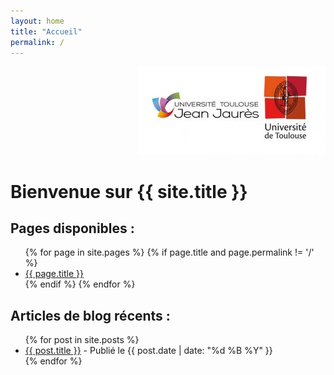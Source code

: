 ```yaml
---
layout: home
title: "Accueil"
permalink: /
---
```


<p style="text-align: right;">
  <img src="./assets/images/logo-UT2J.jpg" alt="Logo UT2J" >
</p>

# Bienvenue sur {{ site.title }}

## Pages disponibles :

<ul>
  {% for page in site.pages %}
    {% if page.title and page.permalink != '/' %}
      <li><a href="{{ page.url | relative_url }}">{{ page.title }}</a></li>
    {% endif %}
  {% endfor %}
</ul>

## Articles de blog récents :

<ul>
  {% for post in site.posts %}
    <li>
      <a href="{{ post.url | relative_url }}">{{ post.title }}</a>
      <span> - Publié le {{ post.date | date: "%d %B %Y" }}</span>
    </li>
  {% endfor %}
</ul>
